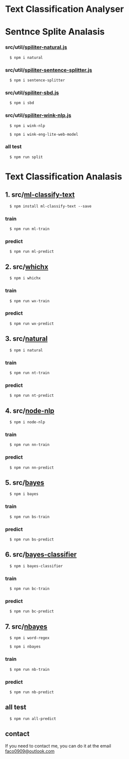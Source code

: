 # Text Classification Analyser

# Sentnce Splite Analasis

### src/util/[spiliter-natural.js](https://www.npmjs.com/package/natural)

```
  $ npm i natural
```
### src/util/[spiliter-sentence-splitter.js](https://www.npmjs.com/package/sentence-splitter)

```
  $ npm i sentence-splitter
```
### src/util/[spiliter-sbd.js](https://www.npmjs.com/package/sbd)

```
  $ npm i sbd
```
### src/util/[spiliter-wink-nlp.js](https://www.npmjs.com/package/wink-nlp)

```
  $ npm i wink-nlp

  $ npm i wink-eng-lite-web-model
```
### all test

```
  $ npm run split
```
# Text Classification Analasis

## 1. src/[ml-classify-text](https://www.npmjs.com/package/ml-classify-text)

```
  $ npm install ml-classify-text --save
```

### train

```
  $ npm run ml-train
```


### predict

```
  $ npm run ml-predict
```

## 2. src/[whichx](https://www.npmjs.com/package/whichx)

```
  $ npm i whichx
```

### train

```
  $ npm run wx-train
```

### predict

```
  $ npm run wx-predict
```

## 3. src/[natural](https://www.npmjs.com/package/natural)

```
  $ npm i natural
```

### train

```
  $ npm run nt-train
```

### predict

```
  $ npm run nt-predict
```

## 4. src/[node-nlp](https://www.npmjs.com/package/node-nlp)

```
  $ npm i node-nlp
```

### train

```
  $ npm run nn-train
```

### predict

```
  $ npm run nn-predict
```

## 5. src/[bayes](https://www.npmjs.com/package/bayes)

```
  $ npm i bayes
```

### train

```
  $ npm run bs-train
```

### predict

```  
  $ npm run bs-predict
```

## 6. src/[bayes-classifier](https://www.npmjs.com/package/bayes-classifier)

```
  $ npm i bayes-classifier
```

### train

```
  $ npm run bc-train
```

### predict

```  
  $ npm run bc-predict
```

## 7. src/[nbayes](https://www.npmjs.com/package/nbayes)

```
  $ npm i word-regex

  $ npm i nbayes
```

### train

```
  $ npm run nb-train
```

### predict

```  
  $ npm run nb-predict
```

## all test

```
  $ npm run all-predict
```

## contact

  If you need to contact me, you can do it at the email faco0909@outlook.com